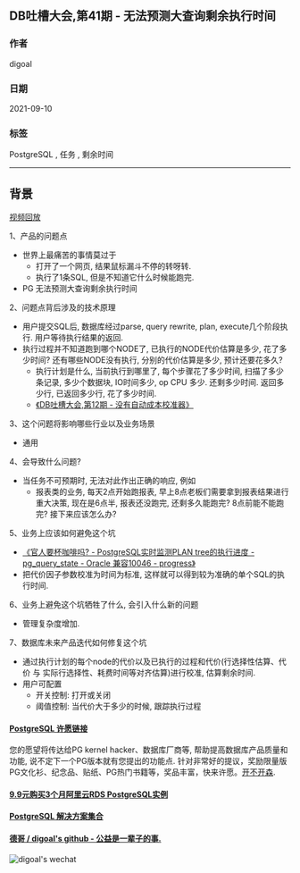 ## DB吐槽大会,第41期 - 无法预测大查询剩余执行时间  
  
### 作者  
digoal  
  
### 日期  
2021-09-10  
  
### 标签  
PostgreSQL , 任务 , 剩余时间   
  
----  
  
## 背景  
[视频回放]()  
  
1、产品的问题点  
- 世界上最痛苦的事情莫过于  
    - 打开了一个网页, 结果鼠标漏斗不停的转呀转.    
    - 执行了1条SQL, 但是不知道它什么时候能跑完.   
- PG 无法预测大查询剩余执行时间  
  
2、问题点背后涉及的技术原理  
- 用户提交SQL后, 数据库经过parse, query rewrite, plan, execute几个阶段执行. 用户等待执行结果的返回.   
- 执行过程并不知道跑到哪个NODE了, 已执行的NODE代价估算是多少, 花了多少时间?  还有哪些NODE没有执行, 分别的代价估算是多少, 预计还要花多久?   
    - 执行计划是什么, 当前执行到哪里了, 每个步骤花了多少时间, 扫描了多少条记录, 多少个数据块, IO时间多少, op CPU 多少. 还剩多少时间. 返回多少行, 已返回多少行, 花了多少时间.    
    - [《DB吐槽大会,第12期 - 没有自动成本校准器》](../202108/20210830_03.md)    
  
3、这个问题将影响哪些行业以及业务场景  
- 通用  
  
4、会导致什么问题?  
- 当任务不可预期时, 无法对此作出正确的响应, 例如  
    - 报表类的业务, 每天2点开始跑报表, 早上8点老板们需要拿到报表结果进行重大决策, 现在是6点半, 报表还没跑完, 还剩多久能跑完? 8点前能不能跑完? 接下来应该怎么办?   
  
5、业务上应该如何避免这个坑  
- [《官人要杯咖啡吗? - PostgreSQL实时监测PLAN tree的执行进度 - pg_query_state - Oracle 兼容10046 - progress》](../201612/20161208_01.md)    
- 把代价因子参数校准为时间为标准, 这样就可以得到较为准确的单个SQL的执行时间.  
  
6、业务上避免这个坑牺牲了什么, 会引入什么新的问题  
- 管理复杂度增加.  
  
7、数据库未来产品迭代如何修复这个坑  
- 通过执行计划的每个node的代价以及已执行的过程和代价(行选择性估算、代价 与 实际行选择性、耗费时间等对齐估算)进行校准, 估算剩余时间.  
- 用户可配置  
    - 开关控制: 打开或关闭  
    - 阈值控制: 当代价大于多少的时候, 跟踪执行过程  
  
  
  
#### [PostgreSQL 许愿链接](https://github.com/digoal/blog/issues/76 "269ac3d1c492e938c0191101c7238216")
您的愿望将传达给PG kernel hacker、数据库厂商等, 帮助提高数据库产品质量和功能, 说不定下一个PG版本就有您提出的功能点. 针对非常好的提议，奖励限量版PG文化衫、纪念品、贴纸、PG热门书籍等，奖品丰富，快来许愿。[开不开森](https://github.com/digoal/blog/issues/76 "269ac3d1c492e938c0191101c7238216").  
  
  
#### [9.9元购买3个月阿里云RDS PostgreSQL实例](https://www.aliyun.com/database/postgresqlactivity "57258f76c37864c6e6d23383d05714ea")
  
  
#### [PostgreSQL 解决方案集合](https://yq.aliyun.com/topic/118 "40cff096e9ed7122c512b35d8561d9c8")
  
  
#### [德哥 / digoal's github - 公益是一辈子的事.](https://github.com/digoal/blog/blob/master/README.md "22709685feb7cab07d30f30387f0a9ae")
  
  
![digoal's wechat](../pic/digoal_weixin.jpg "f7ad92eeba24523fd47a6e1a0e691b59")
  
